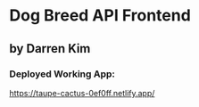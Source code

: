 # Dog Breed API Frontend
## by Darren Kim

### Deployed Working App:
https://taupe-cactus-0ef0ff.netlify.app/
